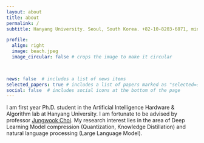 ```yaml
---
layout: about
title: about
permalink: /
subtitle: Hanyang University. Seoul, South Korea. +82-10-8203-6871, minsoo2333@hanyang.ac.kr

profile:
  align: right
  image: beach.jpeg
  image_circular: false # crops the image to make it circular
  


news: false  # includes a list of news items
selected_papers: true # includes a list of papers marked as "selected={true}"
social: false  # includes social icons at the bottom of the page
---
```


I am first year Ph.D. student in the Artificial Intelligence Hardware & Algorithm lab at Hanyang University. I am fortunate to be advised by professor [Jungwook Choi](https://jchoi-hyu.github.io/). My research interest lies in the area of Deep Learning Model compression (Quantization, Knowledge Distillation) and natural language processing (Large Language Model). 

